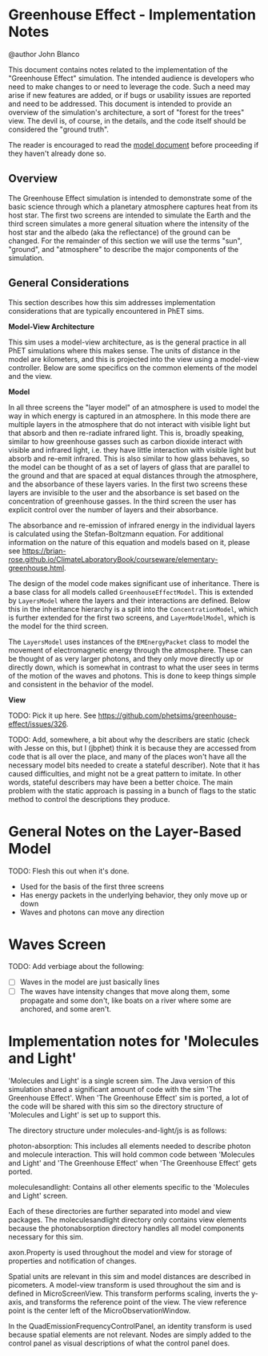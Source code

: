 # Greenhouse Effect - Implementation Notes

@author John Blanco

This document contains notes related to the implementation of the "Greenhouse Effect" simulation. The intended audience
is developers who need to make changes to or need to leverage the code. Such a need may arise if new features are added,
or if bugs or usability issues are reported and need to be addressed. This document is intended to provide an overview
of the simulation's architecture, a sort of "forest for the trees" view. The devil is, of course, in the details, and
the code itself should be considered the "ground truth".

The reader is encouraged to read
the [model document](https://github.com/phetsims/greenhouse-effect/blob/main/doc/model.md) before proceeding if they
haven't already done so.

## Overview

The Greenhouse Effect simulation is intended to demonstrate some of the basic science through which a planetary
atmosphere captures heat from its host star. The first two screens are intended to simulate the Earth and the third
screen simulates a more general situation where the intensity of the host star and the albedo (aka the reflectance) of
the ground can be changed. For the remainder of this section we will use the terms "sun", "ground", and
"atmosphere" to describe the major components of the simulation.

## General Considerations

This section describes how this sim addresses implementation considerations that are typically encountered in PhET sims.

**Model-View Architecture**

This sim uses a model-view architecture, as is the general practice in all PhET simulations where this makes sense.  The
units of distance in the model are kilometers, and this is projected into the view using a model-view controller.  Below
are some specifics on the common elements of the model and the view.

**Model**

In all three screens the "layer model" of an atmosphere is used to model the way in which energy is captured in an
atmosphere.  In this mode there are multiple layers in the atmosphere that do not interact with visible light but that
absorb and then re-radiate infrared light.  This is, broadly speaking, similar to how greenhouse gasses such as carbon
dioxide interact with visible and infrared light, i.e. they have little interaction with visible light but absorb and
re-emit infrared.  This is also similar to how glass behaves, so the model can be thought of as a set of layers of glass
that are parallel to the ground and that are spaced at equal distances through the atmosphere, and the absorbance of
these layers varies.  In the first two screens these layers are invisible to the user and the absorbance is set based
on the concentration of greenhouse gasses.  In the third screen the user has explicit control over the number of layers
and their absorbance.

The absorbance and re-emission of infrared energy in the individual layers is calculated using the Stefan-Boltzmann
equation. For additional information on the nature of this equation and models based on it, please see
https://brian-rose.github.io/ClimateLaboratoryBook/courseware/elementary-greenhouse.html.

The design of the model code makes significant use of inheritance.  There is a base class for all models called
`GreenhouseEffectModel`.  This is extended by `LayersModel` where the layers and their interactions are defined.  Below
this in the inheritance hierarchy is a split into the `ConcentrationModel`, which is further extended for the first two
screens, and `LayerModelModel`, which is the model for the third screen.

The `LayersModel` uses instances of the `EMEnergyPacket` class to model the movement of electromagnetic energy through
the atmosphere.  These can be thought of as very larger photons, and they only move directly up or directly down, which
is somewhat in contrast to what the user sees in terms of the motion of the waves and photons.  This is done to keep
things simple and consistent in the behavior of the model.

**View**

TODO: Pick it up here.  See https://github.com/phetsims/greenhouse-effect/issues/326.

TODO: Add, somewhere, a bit about why the describers are static (check with Jesse on this, but I (jbphet) think it is
because they are accessed from code that is all over the place, and many of the places won't have all the necessary
model bits needed to create a stateful describer).  Note that it has caused difficulties, and might not be a great
pattern to imitate.  In other words, stateful describers may have been a better choice.  The main problem with the
static approach is passing in a bunch of flags to the static method to control the descriptions they produce.

# General Notes on the Layer-Based Model

TODO: Flesh this out when it's done.

- Used for the basis of the first three screens
- Has energy packets in the underlying behavior, they only move up or down
- Waves and photons can move any direction

# Waves Screen

TODO: Add verbiage about the following:

- [ ] Waves in the model are just basically lines
- [ ] The waves have intensity changes that move along them, some propagate and some don't, like boats on a river where
  some are anchored, and some aren't.

# Implementation notes for 'Molecules and Light'

'Molecules and Light' is a single screen sim. The Java version of this simulation shared a significant amount of code
with the sim 'The Greenhouse Effect'. When 'The Greenhouse Effect' sim is ported, a lot of the code will be shared with
this sim so the directory structure of 'Molecules and Light' is set up to support this.

The directory structure under molecules-and-light/js is as follows:

photon-absorption: This includes all elements needed to describe photon and molecule interaction. This will hold common
code between 'Molecules and Light' and 'The Greenhouse Effect' when 'The Greenhouse Effect' gets ported.

moleculesandlight: Contains all other elements specific to the 'Molecules and Light' screen.

Each of these directories are further separated into model and view packages. The moleculesandlight directory only
contains view elements because the photonabsorption directory handles all model components necessary for this sim.

axon.Property is used throughout the model and view for storage of properties and notification of changes.

Spatial units are relevant in this sim and model distances are described in picometers. A model-view transform is used
throughout the sim and is defined in MicroScreenView. This transform performs scaling, inverts the y-axis, and
transforms the reference point of the view. The view reference point is the center left of the MicroObservationWindow.

In the QuadEmissionFrequencyControlPanel, an identity transform is used because spatial elements are not relevant. Nodes
are simply added to the control panel as visual descriptions of what the control panel does.